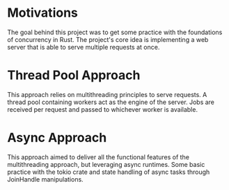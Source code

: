 # Motivations
The goal behind this project was to get some practice with the foundations of concurrency in Rust. The project's core idea is implementing a web server that is able to serve multiple requests at once.

# Thread Pool Approach
This approach relies on multithreading principles to serve requests. A thread pool containing workers act as the engine of the server. Jobs are received per request and passed to whichever worker is available.

# Async Approach
This approach aimed to deliver all the functional features of the multithreading approach, but leveraging async runtimes. Some basic practice with the tokio crate and state handling of async tasks through JoinHandle manipulations.
